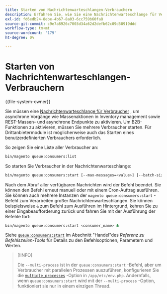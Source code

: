 ```yaml
---
title: Starten von Nachrichtenwarteschlangen-Verbrauchern
description: Erfahren Sie, wie Sie eine Nachrichtenwarteschlange für Verbraucher starten.
exl-id: fd6edb24-8ebe-4b67-8a03-6cc759b60fa8
source-git-commit: c9e7a8926c7003d34a62d2defb62c09d58919ddd
workflow-type: tm+mt
source-wordcount: '179'
ht-degree: 0%

---
```


# Starten von Nachrichtenwarteschlangen-Verbrauchern

{{file-system-owner}}

Sie müssen eine [Nachrichtenwarteschlange für Verbraucher](../queues/consumers.md) , um asynchrone Vorgänge wie Massenaktionen in Inventory management sowie REST-Massen- und asynchrone Endpunkte zu aktivieren. Um B2B-Funktionen zu aktivieren, müssen Sie mehrere Verbraucher starten. Für Drittanbietermodule ist möglicherweise auch das Starten eines benutzerdefinierten Verbrauchers erforderlich.

So zeigen Sie eine Liste aller Verbraucher an:

```bash
bin/magento queue:consumers:list
```

So starten Sie Verbraucher in der Nachrichtenwarteschlange:

```bash
bin/magento queue:consumers:start [--max-messages=<value>] [--batch-size=<value>] [--single-thread] [--area-code=<value>] [--multi-process=<value>] <consumer_name>
```

Nach dem Abruf aller verfügbaren Nachrichten wird der Befehl beendet. Sie können den Befehl erneut manuell oder mit einem Cron-Auftrag ausführen. Sie können auch mehrere Instanzen der `magento queue:consumers:start` -Befehl zum Verarbeiten großer Nachrichtenwarteschlangen. Sie können beispielsweise `&` zum Befehl zum Ausführen im Hintergrund, kehren Sie zu einer Eingabeaufforderung zurück und fahren Sie mit der Ausführung der Befehle fort:

```bash
bin/magento queue:consumers:start <consumer_name> &
```

Siehe [`queue:consumers:start`](https://devdocs.magento.com/guides/v2.4/reference/cli/magento-commerce.html#queueconsumersstart) im Abschnitt &quot;Handel&quot;des _Referenz zu Befehlszeilen-Tools_ für Details zu den Befehlsoptionen, Parametern und Werten.

>[!INFO]
>
>Die `--multi-process` ist in der `queue:consumers:start` -Befehl, aber um Verbraucher mit parallelen Prozessen auszuführen, konfigurieren Sie die [`multiple_processes`](../queues/manage-message-queues.md#configuration) -Option in `/app/etc/env.php`. Andernfalls, wenn `queue:consumers:start` wird mit der `--multi-process` -Option, funktioniert sie nur in einem einzigen Thread.

